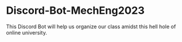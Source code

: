 # Discord-Bot-MechEng2023
This Discord Bot will help us organize our class amidst this hell hole of online university. 
